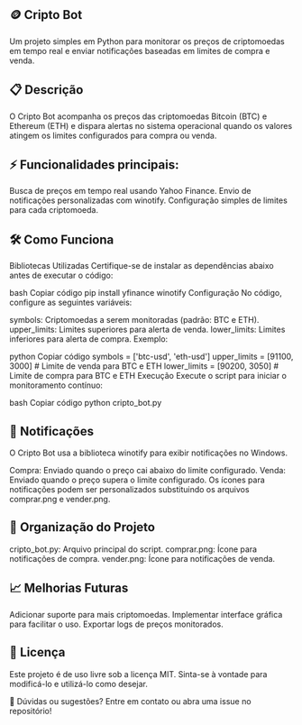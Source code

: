 ## 🪙 Cripto Bot
Um projeto simples em Python para monitorar os preços de criptomoedas em tempo real e enviar notificações baseadas em limites de compra e venda.

## 📋 Descrição
O Cripto Bot acompanha os preços das criptomoedas Bitcoin (BTC) e Ethereum (ETH) e dispara alertas no sistema operacional quando os valores atingem os limites configurados para compra ou venda.

## ⚡ Funcionalidades principais:

Busca de preços em tempo real usando Yahoo Finance.
Envio de notificações personalizadas com winotify.
Configuração simples de limites para cada criptomoeda.

## 🛠️ Como Funciona
Bibliotecas Utilizadas
Certifique-se de instalar as dependências abaixo antes de executar o código:

bash
Copiar código
pip install yfinance winotify
Configuração
No código, configure as seguintes variáveis:

symbols: Criptomoedas a serem monitoradas (padrão: BTC e ETH).
upper_limits: Limites superiores para alerta de venda.
lower_limits: Limites inferiores para alerta de compra.
Exemplo:

python
Copiar código
symbols = ['btc-usd', 'eth-usd']
upper_limits = [91100, 3000]  # Limite de venda para BTC e ETH
lower_limits = [90200, 3050]  # Limite de compra para BTC e ETH
Execução
Execute o script para iniciar o monitoramento contínuo:

bash
Copiar código
python cripto_bot.py
## 🔔 Notificações
O Cripto Bot usa a biblioteca winotify para exibir notificações no Windows.

Compra:
Enviado quando o preço cai abaixo do limite configurado.
Venda:
Enviado quando o preço supera o limite configurado.
Os ícones para notificações podem ser personalizados substituindo os arquivos comprar.png e vender.png.

## 📂 Organização do Projeto
cripto_bot.py: Arquivo principal do script.
comprar.png: Ícone para notificações de compra.
vender.png: Ícone para notificações de venda.

## 📈 Melhorias Futuras
Adicionar suporte para mais criptomoedas.
Implementar interface gráfica para facilitar o uso.
Exportar logs de preços monitorados.

## 📜 Licença
Este projeto é de uso livre sob a licença MIT. Sinta-se à vontade para modificá-lo e utilizá-lo como desejar.

💬 Dúvidas ou sugestões? Entre em contato ou abra uma issue no repositório! 
